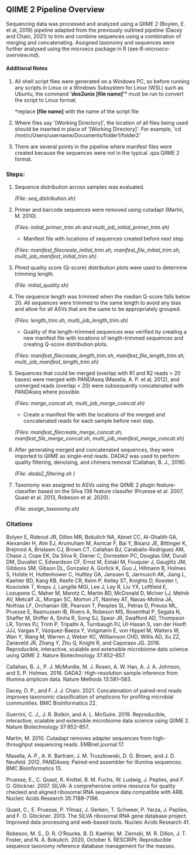 ## QIIME 2 Pipeline Overview
Sequencing data was processed and analyzed using a QIIME 2 (Boylen, E. et al, 2019) pipeline adapted from the previously outlined pipeline (Dacey and Chain, 2021) to trim and combine sequences using a combination of merging and concatenating. Assigned taxonomy and sequences were further analysed using the microeco package in R (see *R-microeco-overview.md*). 

#### Additional Notes
1. All shell script files were generated on a Windows PC, so before running any scripts in Linux or a Windows Subsystem for Linux (WSL) such as Ubuntu, the command **'dos2unix  [file name]'*** must be run to convert the script to Linux format.

   *replace **[file name]** with the name of the script file

3.  Where files say '[Working Directory]', the location of all files being used should be inserted in place of '[Working Directory]'. For example, 'cd /mnt/c/Users/username/Documents/folder1/folder2'

4. There are several points in the pipeline where manifest files were created because the sequences were not in the typical .qza QIIME 2 format.

### Steps:
1. Sequence distribution across samples was evaluated.

     *(File: seq_distribution.sh)*

2. Primer and barcode sequences were removed using cutadapt (Martin, M. 2010).

     *(Files: initial_primer_trim.sh and multi_job_initial_primer_trim.sh)*
   
      - Manifest file with locations of sequences created before next step.
  
      *(Files: manifest_filecreate_initial_trim.sh, manifest_file_initial_trim.sh,  multi_job_manifest_initial_trim.sh)*
       
3. Phred quality score (Q-score) distribution plots were used to determine trimming length.

     *(File: initial_quality.sh)*
   
4. The sequence length was trimmed when the median Q-score falls below 20. All sequences were trimmed to the same length to avoid any bias and allow for all ASVs that are the same to be appropriately grouped.

   *(Files: length_trim.sh, multi_job_length_trim.sh)*
   
    - Quality of the length-trimmed sequences was verified by creating a new manifest file with locations of length-trimmed sequences and creating Q-score distribution plots.

     *(Files: manifest_filecreate_length_trim.sh, manifest_file_length_trim.sh,  multi_job_manifest_length_trim.sh)*
    
5. Sequences that could be merged (overlap with R1 and R2 reads > 20 bases) were merged with PANDAseq (Masella, A. P. et al, 2012), and unmerged reads (overlap < 20) were subsequently concatenated with PANDAseq where possible.

   *(Files: merge_concat.sh, multi_job_merge_coincat.sh)*

    - Create a manifest file with the locations of the merged and concatenated reads for each sample before next step.

     *(Files: manifest_filecreate_merge_concat.sh, manifest_file_merge_concat.sh,  multi_job_manifest_merge_concat.sh)*
 
6. After generating merged and concatenated sequences, they were imported to QIIME as single-end reads. DADA2 was used to perform quality filtering, denoising, and chimera removal (Callahan, B. J., 2016).

   *(File: dada2_filtering.sh )*
   
7. Taxonomy was assigned to ASVs using the QIIME 2 plugin feature-classifier based on the Silva 138 feature classifer (Pruesse et al. 2007, Quast et al. 2013, Robeson et al. 2020).

    *(File: assign_taxonomy.sh)*

### Citations
Bolyen E, Rideout JR, Dillon MR, Bokulich NA, Abnet CC, Al-Ghalith GA, Alexander H, Alm EJ, Arumuham M, Asnicar F, Bai Y, Bisanz JE, Bittinger K, Brejnrod A, Brislawn CJ, Brown CT, Callahan BJ, Caraballo-Rodriguez AM, Chase J, Cope EK, Da Silva R, Diener C, Dorrestein PC, Douglas GM, Durall DM, Duvallet C, Edwardson CF, Ernst M, Estaki M, Fouquier J, Gauglitz JM, Gibbons SM, Gibson DL, Gonzalez A, Gorlick K, Guo J, Hillmann B, Holmes S, Holste H, Huttenhower C, Huttley GA, Janssen S, Jarmusch AK, Jiang L, Kaehler BD, Kang KB, Keefe CR, Keim P, Kelley ST, Knights D, Koester I, Kosciolek T, Kreps J, Langille MGI, Lee J, Ley R, Liu YX, Loftfield E, Lozupone C, Maher M, Marotz  C, Martin BD, McDonald D, McIver LJ, Melnik AV, Metcalf JL, Morgan SC, Morton JT, Naimey AT, Navas-Molina JA, Nothias LF, Orchanian SB, Pearson T, Peoples SL, Petras D, Preuss ML, Pruesse E, Rasmussen lB, Rivers A, Robeson MS, Rosenthal P, Segata N, Shaffer M, Shiffer A, Sinha R, Song SJ, Spear JR, Swafford AD, Thompson LR, Torres PJ, Trinh P, Tripathi A, Turnbaugh PJ, UI-Hasan S, van der Hooft JJJ, Vargas F, Vázquez-Baeza Y, Votgmann E, von Hippel M, Walters W, Wan Y, Wang M, Warren J, Weber KC, Williamson CHD, Willis AD, Xu ZZ, Zaneveld JR, Zhang Y, Zhu Q, Knight R, and Caporaso JG. 2019. Reproducible, interactive, scalable and extensible microbiome data science using QIIME 2. Nature Biotechnology 37:852–857.

Callahan, B. J., P. J. McMurdie, M. J. Rosen, A. W. Han, A. J. A. Johnson, and S. P. Holmes. 2016. DADA2: High-resolution sample inference from Illumina amplicon data. Nature Methods 13:581–583.

Dacey, D. P., and F. J. J. Chain. 2021. Concatenation of paired-end reads improves taxonomic classification of amplicons for profiling microbial communities. BMC Bioinformatics 22.

Guerrini, C. J., J. R. Botkin, and A. L. McGuire. 2019. Reproducible, interactive, scalable and extensible microbiome data science using QIIME 2. Nature Biotechnology 37:852–857.

Martin, M. 2010. Cutadapt removes adapter sequences from high-throughput sequencing reads. EMBnet.journal 17.

Masella, A. P., A. K. Bartram, J. M. Truszkowski, D. G. Brown, and J. D. Neufeld. 2012. PANDAseq: Paired-end assembler for illumina sequences. BMC Bioinformatics 13.

Pruesse, E., C. Quast, K. Knittel, B. M. Fuchs, W. Ludwig, J. Peplies, and F. O. Glöckner. 2007. SILVA: A comprehensive online resource for quality checked and aligned ribosomal RNA sequence data compatible with ARB. Nucleic Acids Research 35:7188–7196.

Quast, C., E. Pruesse, P. Yilmaz, J. Gerken, T. Schweer, P. Yarza, J. Peplies, and F. O. Glöckner. 2013. The SILVA ribosomal RNA gene database project: Improved data processing and web-based tools. Nucleic Acids Research 41.

Robeson, M. S., D. R. O’Rourke, B. D. Kaehler, M. Ziemski, M. R. Dillon, J. T. Foster, and N. A. Bokulich. 2020, October 5. RESCRIPt: Reproducible sequence taxonomy reference database management for the masses.
